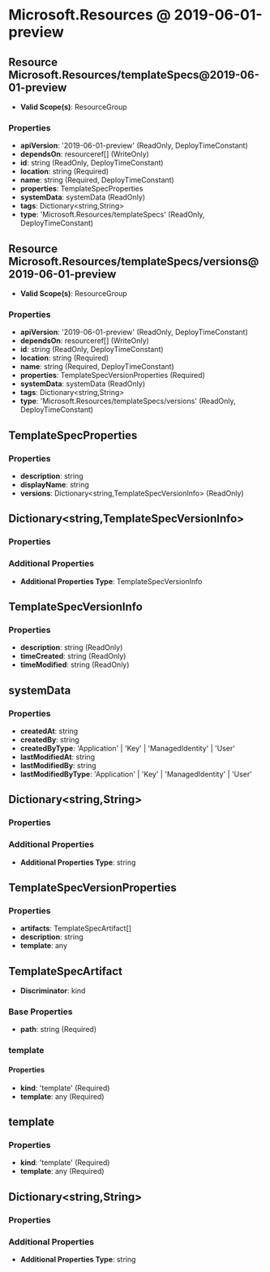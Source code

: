 # Microsoft.Resources @ 2019-06-01-preview

## Resource Microsoft.Resources/templateSpecs@2019-06-01-preview
* **Valid Scope(s)**: ResourceGroup
### Properties
* **apiVersion**: '2019-06-01-preview' (ReadOnly, DeployTimeConstant)
* **dependsOn**: resourceref[] (WriteOnly)
* **id**: string (ReadOnly, DeployTimeConstant)
* **location**: string (Required)
* **name**: string (Required, DeployTimeConstant)
* **properties**: TemplateSpecProperties
* **systemData**: systemData (ReadOnly)
* **tags**: Dictionary<string,String>
* **type**: 'Microsoft.Resources/templateSpecs' (ReadOnly, DeployTimeConstant)

## Resource Microsoft.Resources/templateSpecs/versions@2019-06-01-preview
* **Valid Scope(s)**: ResourceGroup
### Properties
* **apiVersion**: '2019-06-01-preview' (ReadOnly, DeployTimeConstant)
* **dependsOn**: resourceref[] (WriteOnly)
* **id**: string (ReadOnly, DeployTimeConstant)
* **location**: string (Required)
* **name**: string (Required, DeployTimeConstant)
* **properties**: TemplateSpecVersionProperties (Required)
* **systemData**: systemData (ReadOnly)
* **tags**: Dictionary<string,String>
* **type**: 'Microsoft.Resources/templateSpecs/versions' (ReadOnly, DeployTimeConstant)

## TemplateSpecProperties
### Properties
* **description**: string
* **displayName**: string
* **versions**: Dictionary<string,TemplateSpecVersionInfo> (ReadOnly)

## Dictionary<string,TemplateSpecVersionInfo>
### Properties
### Additional Properties
* **Additional Properties Type**: TemplateSpecVersionInfo

## TemplateSpecVersionInfo
### Properties
* **description**: string (ReadOnly)
* **timeCreated**: string (ReadOnly)
* **timeModified**: string (ReadOnly)

## systemData
### Properties
* **createdAt**: string
* **createdBy**: string
* **createdByType**: 'Application' | 'Key' | 'ManagedIdentity' | 'User'
* **lastModifiedAt**: string
* **lastModifiedBy**: string
* **lastModifiedByType**: 'Application' | 'Key' | 'ManagedIdentity' | 'User'

## Dictionary<string,String>
### Properties
### Additional Properties
* **Additional Properties Type**: string

## TemplateSpecVersionProperties
### Properties
* **artifacts**: TemplateSpecArtifact[]
* **description**: string
* **template**: any

## TemplateSpecArtifact
* **Discriminator**: kind
### Base Properties
* **path**: string (Required)
### template
#### Properties
* **kind**: 'template' (Required)
* **template**: any (Required)


## template
### Properties
* **kind**: 'template' (Required)
* **template**: any (Required)

## Dictionary<string,String>
### Properties
### Additional Properties
* **Additional Properties Type**: string

